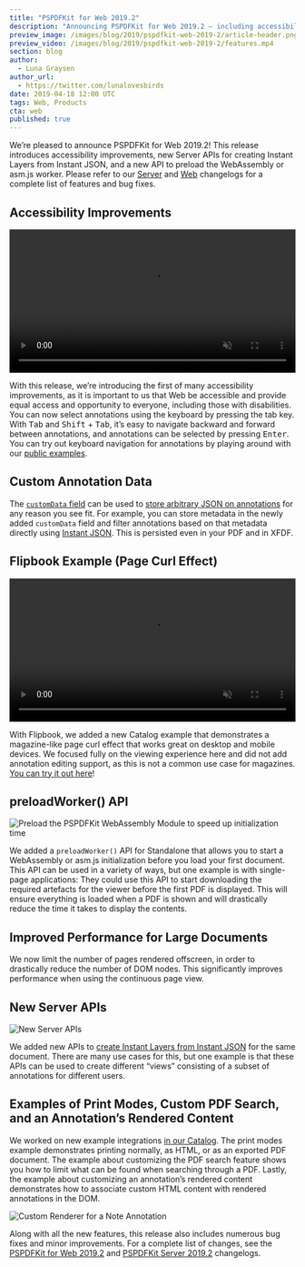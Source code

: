 ```yaml
---
title: "PSPDFKit for Web 2019.2"
description: "Announcing PSPDFKit for Web 2019.2 — including accessibility improvements, custom annotation data, new Server APIs, a preloadWorker API, and more."
preview_image: /images/blog/2019/pspdfkit-web-2019-2/article-header.png
preview_video: /images/blog/2019/pspdfkit-web-2019-2/features.mp4
section: blog
author:
  - Luna Graysen
author_url:
  - https://twitter.com/lunalovesbirds
date: 2019-04-18 12:00 UTC
tags: Web, Products
cta: web
published: true
---
```


We’re pleased to announce PSPDFKit for Web 2019.2! This release introduces accessibility improvements, new Server APIs for creating Instant Layers from Instant JSON, and a new API to preload the WebAssembly or asm.js worker. Please refer to our [Server][server changelog] and [Web][web changelog] changelogs for a complete list of features and bug fixes.

## Accessibility Improvements

<video src="/images/blog/2019/pspdfkit-web-2019-2/keyboard.mp4" width="100%" loop muted playsinline data-controller="video" data-video-autoplay="true"></video>

With this release, we’re introducing the first of many accessibility improvements, as it is important to us that Web be accessible and provide equal access and opportunity to everyone, including those with disabilities. You can now select annotations using the keyboard by pressing the tab key. With <kbd>Tab</kbd> and <kbd>Shift</kbd> + <kbd>Tab</kbd>, it’s easy to navigate backward and forward between annotations, and annotations can be selected by pressing <kbd>Enter</kbd>. You can try out keyboard navigation for annotations by playing around with our [public examples][public examples catalog].

## Custom Annotation Data

The [`customData` field][customdata post] can be used to [store arbitrary JSON on annotations][custom annotation data] for any reason you see fit. For example, you can store metadata in the newly added `customData` field and filter annotations based on that metadata directly using [Instant JSON][]. This is persisted even in your PDF and in XFDF.

## Flipbook Example (Page Curl Effect)

<video src="/images/blog/2019/pspdfkit-web-2019-2/flip.mp4" width="100%" loop muted playsinline data-controller="video" data-video-autoplay="true"></video>

With Flipbook, we added a new Catalog example that demonstrates a magazine-like page curl effect that works great on desktop and mobile devices. We focused fully on the viewing experience here and did not add annotation editing support, as this is not a common use case for magazines. [You can try it out here][flipbook]!

## preloadWorker() API

![Preload the PSPDFKit WebAssembly Module to speed up initialization time](/images/blog/2019/pspdfkit-web-2019-2/preloadworker.png)

We added a `preloadWorker()` API for Standalone that allows you to start a WebAssembly or asm.js initialization before you load your first document. This API can be used in a variety of ways, but one example is with single-page applications: They could use this API to start downloading the required artefacts for the viewer before the first PDF is displayed. This will ensure everything is loaded when a PDF is shown and will drastically reduce the time it takes to display the contents.

## Improved Performance for Large Documents

We now limit the number of pages rendered offscreen, in order to drastically reduce the number of DOM nodes. This significantly improves performance when using the continuous page view.

## New Server APIs

![New Server APIs](/images/blog/2019/pspdfkit-web-2019-2/server-apis.png)

We added new APIs to [create Instant Layers from Instant JSON][create instant layers] for the same document. There are many use cases for this, but one example is that these APIs can be used to create different “views” consisting of a subset of annotations for different users.

## Examples of Print Modes, Custom PDF Search, and an Annotation’s Rendered Content

We worked on new example integrations [in our Catalog][public examples catalog]. The print modes example demonstrates printing normally, as HTML, or as an exported PDF document. The example about customizing the PDF search feature shows you how to limit what can be found when searching through a PDF. Lastly, the example about customizing an annotation’s rendered content demonstrates how to associate custom HTML content with rendered annotations in the DOM.

![Custom Renderer for a Note Annotation](/images/blog/2019/pspdfkit-web-2019-2/renderers.png)

Along with all the new features, this release also includes numerous bug fixes and minor improvements. For a complete list of changes, see the [PSPDFKit for Web 2019.2][web changelog] and [PSPDFKit Server 2019.2][server changelog] changelogs.

[create instant layers]: https://pspdfkit.com/guides/server/current/server-api/instant-layers#creating-a-layer
[public examples catalog]: https://web-examples.pspdfkit.com
[custom annotation data]: https://pspdfkit.com/blog/2019/custom-annotation-data/
[instant json]: https://pspdfkit.com/guides/web/current/importing-exporting/instant-json/
[flipbook]: https://web-examples.pspdfkit.com/flipbook
[server changelog]: /changelog/server/#2019.2
[web changelog]: /changelog/web/#2019.2
[customdata post]: https://pspdfkit.com/blog/2019/custom-annotation-data/
